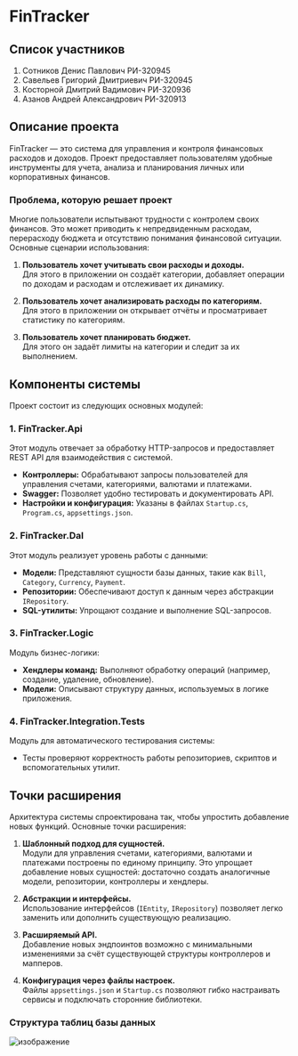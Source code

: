 # FinTracker

## Список участников
1. Сотников Денис Павлович РИ-320945
2. Савельев Григорий Дмитриевич РИ-320945
3. Косторной Дмитрий Вадимович РИ-320936
4. Азанов Андрей Александрович РИ-320913

## Описание проекта

FinTracker — это система для управления и контроля финансовых расходов и доходов. Проект предоставляет пользователям удобные инструменты для учета, анализа и планирования личных или корпоративных финансов.

### Проблема, которую решает проект

Многие пользователи испытывают трудности с контролем своих финансов. Это может приводить к непредвиденным расходам, перерасходу бюджета и отсутствию понимания финансовой ситуации.  
Основные сценарии использования:

1. **Пользователь хочет учитывать свои расходы и доходы.**  
   Для этого в приложении он создаёт категории, добавляет операции по доходам и расходам и отслеживает их динамику.

2. **Пользователь хочет анализировать расходы по категориям.**  
   Для этого в приложении он открывает отчёты и просматривает статистику по категориям.

3. **Пользователь хочет планировать бюджет.**  
   Для этого он задаёт лимиты на категории и следит за их выполнением.

## Компоненты системы

Проект состоит из следующих основных модулей:

### 1. **FinTracker.Api**
Этот модуль отвечает за обработку HTTP-запросов и предоставляет REST API для взаимодействия с системой.
- **Контроллеры:** Обрабатывают запросы пользователей для управления счетами, категориями, валютами и платежами.
- **Swagger:** Позволяет удобно тестировать и документировать API.
- **Настройки и конфигурация:** Указаны в файлах `Startup.cs`, `Program.cs`, `appsettings.json`.

### 2. **FinTracker.Dal**
Этот модуль реализует уровень работы с данными:
- **Модели:** Представляют сущности базы данных, такие как `Bill`, `Category`, `Currency`, `Payment`.
- **Репозитории:** Обеспечивают доступ к данным через абстракции `IRepository`.
- **SQL-утилиты:** Упрощают создание и выполнение SQL-запросов.

### 3. **FinTracker.Logic**
Модуль бизнес-логики:
- **Хендлеры команд:** Выполняют обработку операций (например, создание, удаление, обновление).
- **Модели:** Описывают структуру данных, используемых в логике приложения.

### 4. **FinTracker.Integration.Tests**
Модуль для автоматического тестирования системы:
- Тесты проверяют корректность работы репозиториев, скриптов и вспомогательных утилит.

## Точки расширения

Архитектура системы спроектирована так, чтобы упростить добавление новых функций. Основные точки расширения:

1. **Шаблонный подход для сущностей.**  
   Модули для управления счетами, категориями, валютами и платежами построены по единому принципу. Это упрощает добавление новых сущностей: достаточно создать аналогичные модели, репозитории, контроллеры и хендлеры.

2. **Абстракции и интерфейсы.**  
   Использование интерфейсов (`IEntity`, `IRepository`) позволяет легко заменить или дополнить существующую реализацию.

3. **Расширяемый API.**  
   Добавление новых эндпоинтов возможно с минимальными изменениями за счёт существующей структуры контроллеров и мапперов.

4. **Конфигурация через файлы настроек.**  
   Файлы `appsettings.json` и `Startup.cs` позволяют гибко настраивать сервисы и подключать сторонние библиотеки.

### Структура таблиц базы данных
![изображение](https://github.com/user-attachments/assets/2627b7d9-8a2d-44be-9f3c-3eeac9b81607)
